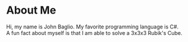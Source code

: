 # About Me
Hi, my name is John Baglio.  My favorite programming language is C#.  
A fun fact about myself is that I am able to solve a 3x3x3 Rubik's Cube.